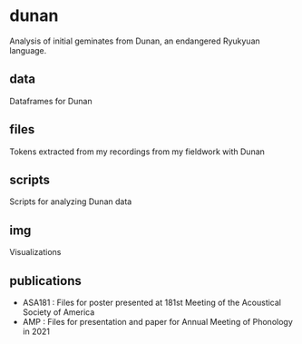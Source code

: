 # dunan
Analysis of initial geminates from Dunan, an endangered Ryukyuan language.

## data
Dataframes for Dunan

## files
Tokens extracted from my recordings from my fieldwork with Dunan

## scripts
Scripts for analyzing Dunan data

## img
Visualizations

## publications
- ASA181 : Files for poster presented at 181st Meeting of the Acoustical Society of America
- AMP : Files for presentation and paper for Annual Meeting of Phonology in 2021
